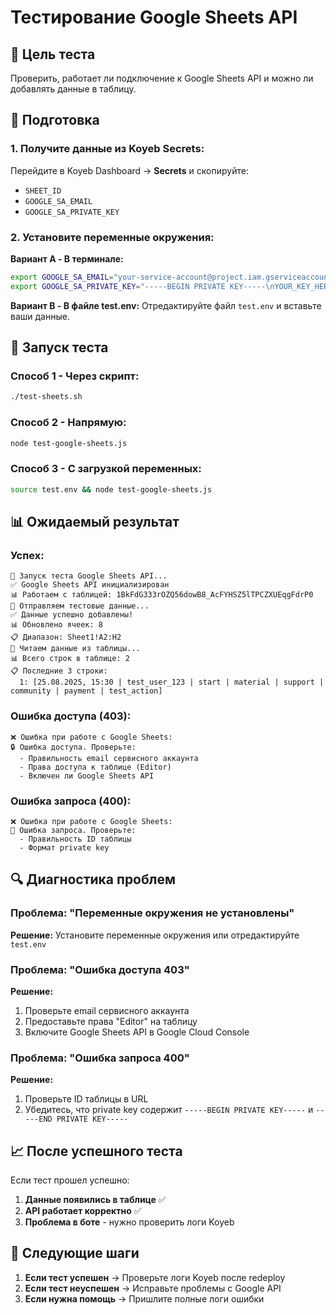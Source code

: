 # Тестирование Google Sheets API

## 🎯 **Цель теста**

Проверить, работает ли подключение к Google Sheets API и можно ли добавлять данные в таблицу.

## 🔧 **Подготовка**

### **1. Получите данные из Koyeb Secrets:**

Перейдите в Koyeb Dashboard → **Secrets** и скопируйте:
- `SHEET_ID`
- `GOOGLE_SA_EMAIL`
- `GOOGLE_SA_PRIVATE_KEY`

### **2. Установите переменные окружения:**

**Вариант A - В терминале:**
```bash
export GOOGLE_SA_EMAIL="your-service-account@project.iam.gserviceaccount.com"
export GOOGLE_SA_PRIVATE_KEY="-----BEGIN PRIVATE KEY-----\nYOUR_KEY_HERE\n-----END PRIVATE KEY-----\n"
```

**Вариант B - В файле test.env:**
Отредактируйте файл `test.env` и вставьте ваши данные.

## 🚀 **Запуск теста**

### **Способ 1 - Через скрипт:**
```bash
./test-sheets.sh
```

### **Способ 2 - Напрямую:**
```bash
node test-google-sheets.js
```

### **Способ 3 - С загрузкой переменных:**
```bash
source test.env && node test-google-sheets.js
```

## 📊 **Ожидаемый результат**

### **Успех:**
```
🚀 Запуск теста Google Sheets API...
✅ Google Sheets API инициализирован
📊 Работаем с таблицей: 1BkFdG333rOZQ56dowB8_AcFYHSZ5lTPCZXUEqgFdrP0
📝 Отправляем тестовые данные...
✅ Данные успешно добавлены!
📊 Обновлено ячеек: 8
📋 Диапазон: Sheet1!A2:H2
📖 Читаем данные из таблицы...
📊 Всего строк в таблице: 2
📋 Последние 3 строки:
  1: [25.08.2025, 15:30 | test_user_123 | start | material | support | community | payment | test_action]
```

### **Ошибка доступа (403):**
```
❌ Ошибка при работе с Google Sheets:
🔒 Ошибка доступа. Проверьте:
  - Правильность email сервисного аккаунта
  - Права доступа к таблице (Editor)
  - Включен ли Google Sheets API
```

### **Ошибка запроса (400):**
```
❌ Ошибка при работе с Google Sheets:
🔧 Ошибка запроса. Проверьте:
  - Правильность ID таблицы
  - Формат private key
```

## 🔍 **Диагностика проблем**

### **Проблема: "Переменные окружения не установлены"**
**Решение:** Установите переменные окружения или отредактируйте `test.env`

### **Проблема: "Ошибка доступа 403"**
**Решение:**
1. Проверьте email сервисного аккаунта
2. Предоставьте права "Editor" на таблицу
3. Включите Google Sheets API в Google Cloud Console

### **Проблема: "Ошибка запроса 400"**
**Решение:**
1. Проверьте ID таблицы в URL
2. Убедитесь, что private key содержит `-----BEGIN PRIVATE KEY-----` и `-----END PRIVATE KEY-----`

## 📈 **После успешного теста**

Если тест прошел успешно:
1. **Данные появились в таблице** ✅
2. **API работает корректно** ✅
3. **Проблема в боте** - нужно проверить логи Koyeb

## 🔄 **Следующие шаги**

1. **Если тест успешен** → Проверьте логи Koyeb после redeploy
2. **Если тест неуспешен** → Исправьте проблемы с Google API
3. **Если нужна помощь** → Пришлите полные логи ошибки
